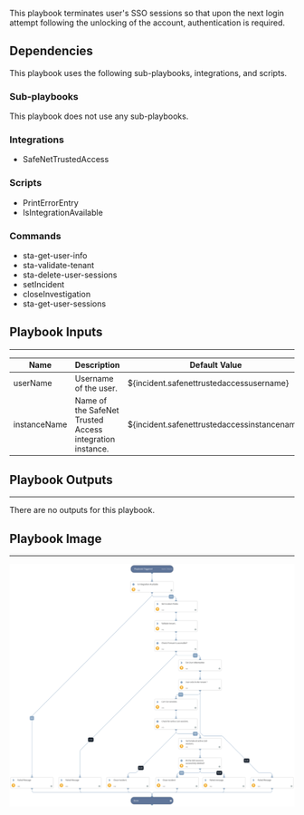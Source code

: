 This playbook terminates user's SSO sessions so that upon the next login attempt following the unlocking of the account, authentication is required.

## Dependencies
This playbook uses the following sub-playbooks, integrations, and scripts.

### Sub-playbooks
This playbook does not use any sub-playbooks.

### Integrations
* SafeNetTrustedAccess

### Scripts
* PrintErrorEntry
* IsIntegrationAvailable

### Commands
* sta-get-user-info
* sta-validate-tenant
* sta-delete-user-sessions
* setIncident
* closeInvestigation
* sta-get-user-sessions

## Playbook Inputs
---

| **Name** | **Description** | **Default Value** | **Required** |
| --- | --- | --- | --- |
| userName | Username of the user. | ${incident.safenettrustedaccessusername} | Required |
| instanceName | Name of the SafeNet Trusted Access integration instance. | ${incident.safenettrustedaccessinstancename} | Required |

## Playbook Outputs
---
There are no outputs for this playbook.

## Playbook Image
---
![SafeNet Trusted Access - Terminate User SSO Sessions](./doc_files/SafeNet_Trusted_Access_-_Terminate_User_SSO_Sessions.png)